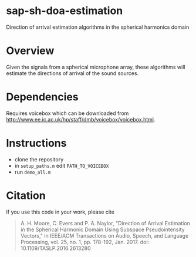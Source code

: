 # sap-sh-doa-estimation
Direction of arrival estimation algorithms in the spherical harmonics domain

# Overview
Given the signals from a spherical microphone array, these algorithms will estimate the directions of arrival of the sound sources.

# Dependencies
Requires voicebox which can be downloaded from http://www.ee.ic.ac.uk/hp/staff/dmb/voicebox/voicebox.html.

# Instructions
- clone the repository
- in `setup_paths.m` edit `PATH_TO_VOICEBOX`
- run `demo_all.m`

# Citation
If you use this code in your work, please cite
> A. H. Moore, C. Evers and P. A. Naylor, "Direction of Arrival Estimation in the Spherical Harmonic Domain Using Subspace Pseudointensity Vectors," in IEEE/ACM Transactions on Audio, Speech, and Language Processing, vol. 25, no. 1, pp. 178-192, Jan. 2017.
> doi: 10.1109/TASLP.2016.2613280

